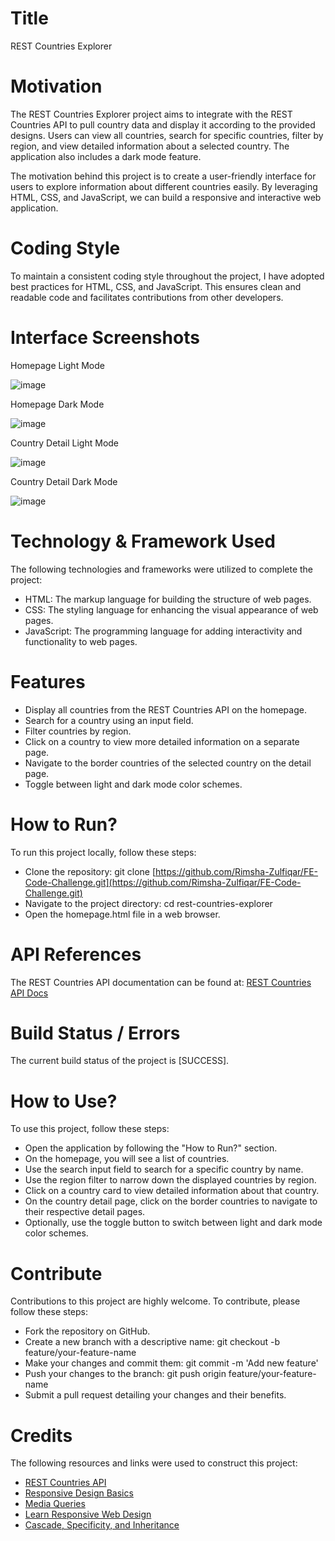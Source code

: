 # Title
REST Countries Explorer


# Motivation
The REST Countries Explorer project aims to integrate with the REST Countries API to pull country data and display it according to the provided designs. Users can view all countries, search for specific countries, filter by region, and view detailed information about a selected country. The application also includes a dark mode feature. 

The motivation behind this project is to create a user-friendly interface for users to explore information about different countries easily. By leveraging HTML, CSS, and JavaScript, we can build a responsive and interactive web application.


# Coding Style
To maintain a consistent coding style throughout the project, I have adopted best practices for HTML, CSS, and JavaScript. This ensures clean and readable code and facilitates contributions from other developers.


# Interface Screenshots


Homepage Light Mode

![image](https://github.com/Rimsha-Zulfiqar/FE-Code-Challenge/assets/130629335/805bf2f6-863e-4e3a-8be0-7908c351eb9d)


Homepage Dark Mode

![image](https://github.com/Rimsha-Zulfiqar/FE-Code-Challenge/assets/130629335/8a29226c-9df0-4358-ab02-a71f78b65984)


Country Detail Light Mode

![image](https://github.com/Rimsha-Zulfiqar/FE-Code-Challenge/assets/130629335/dbfdfd03-20e8-4658-88d6-1fc6f0093079)


Country Detail Dark Mode

![image](https://github.com/Rimsha-Zulfiqar/FE-Code-Challenge/assets/130629335/79c1fd54-c262-4fdc-84d6-166b608a8566)



# Technology & Framework Used
The following technologies and frameworks were utilized to complete the project:

* HTML: The markup language for building the structure of web pages.
* CSS: The styling language for enhancing the visual appearance of web pages.
* JavaScript: The programming language for adding interactivity and functionality to web pages.


# Features
* Display all countries from the REST Countries API on the homepage.
* Search for a country using an input field.
* Filter countries by region.
* Click on a country to view more detailed information on a separate page.
* Navigate to the border countries of the selected country on the detail page.
* Toggle between light and dark mode color schemes.


# How to Run?
To run this project locally, follow these steps:

* Clone the repository: git clone [https://github.com/Rimsha-Zulfiqar/FE-Code-Challenge.git](https://github.com/Rimsha-Zulfiqar/FE-Code-Challenge.git)
* Navigate to the project directory: cd rest-countries-explorer
* Open the homepage.html file in a web browser.


# API References
The REST Countries API documentation can be found at: [REST Countries API Docs](https://restcountries.com/)


# Build Status / Errors
The current build status of the project is [SUCCESS]. 


# How to Use?
To use this project, follow these steps:

* Open the application by following the "How to Run?" section.
* On the homepage, you will see a list of countries.
* Use the search input field to search for a specific country by name.
* Use the region filter to narrow down the displayed countries by region.
* Click on a country card to view detailed information about that country.
* On the country detail page, click on the border countries to navigate to their respective detail pages.
* Optionally, use the toggle button to switch between light and dark mode color schemes.


# Contribute
Contributions to this project are highly welcome. To contribute, please follow these steps:

* Fork the repository on GitHub.
* Create a new branch with a descriptive name: git checkout -b feature/your-feature-name
* Make your changes and commit them: git commit -m 'Add new feature'
* Push your changes to the branch: git push origin feature/your-feature-name
* Submit a pull request detailing your changes and their benefits.


# Credits
The following resources and links were used to construct this project:

* [REST Countries API](https://restcountries.com/)
* [Responsive Design Basics](https://developer.mozilla.org/en-US/docs/Learn/CSS/CSS_layout/Responsive_Design)
* [Media Queries](https://developer.mozilla.org/en-US/docs/Learn/CSS/CSS_layout/Media_queries)
* [Learn Responsive Web Design](https://www.freecodecamp.org/news/learn-responsive-web-design-in-5-minutes/)
* [Cascade, Specificity, and Inheritance](https://developer.mozilla.org/en-US/docs/Learn/CSS/Building_blocks/Cascade_and_inheritance)

